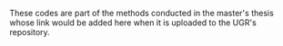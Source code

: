 These codes are part of the methods conducted in the master's thesis whose link would be added here when it is uploaded to the UGR's repository.
